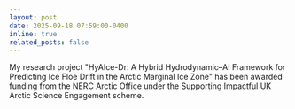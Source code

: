```yaml
---
layout: post
date: 2025-09-18 07:59:00-0400
inline: true
related_posts: false
---
```


My research project "HyAIce-Dr: A Hybrid Hydrodynamic–AI Framework for Predicting Ice Floe Drift in the Arctic Marginal Ice Zone" has been awarded funding from the NERC Arctic Office under the Supporting Impactful UK Arctic Science Engagement scheme.
